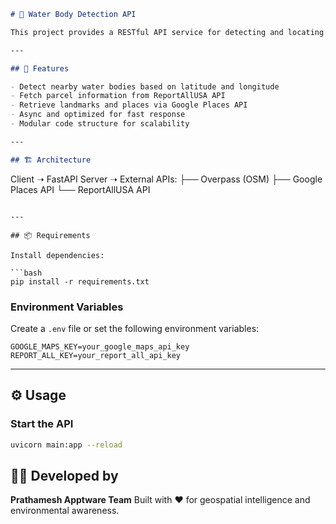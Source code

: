 ```markdown
# 🌊 Water Body Detection API

This project provides a RESTful API service for detecting and locating water bodies near a given coordinate. It integrates with Overpass API (OSM), Google Places API, and the ReportAllUSA Parcel API to provide accurate parcel and landmark data around water bodies.

---

## 🚀 Features

- Detect nearby water bodies based on latitude and longitude
- Fetch parcel information from ReportAllUSA API
- Retrieve landmarks and places via Google Places API
- Async and optimized for fast response
- Modular code structure for scalability

---

## 🏗️ Architecture

```

Client ➝ FastAPI Server ➝ External APIs:
├── Overpass (OSM)
├── Google Places API
└── ReportAllUSA API

````

---

## 📦 Requirements

Install dependencies:

```bash
pip install -r requirements.txt
````

### Environment Variables

Create a `.env` file or set the following environment variables:

```env
GOOGLE_MAPS_KEY=your_google_maps_api_key
REPORT_ALL_KEY=your_report_all_api_key
```

---

## ⚙️ Usage

### Start the API

```bash
uvicorn main:app --reload
```

## 🧑‍💻 Developed by

**Prathamesh Apptware Team**
Built with ❤️ for geospatial intelligence and environmental awareness.
